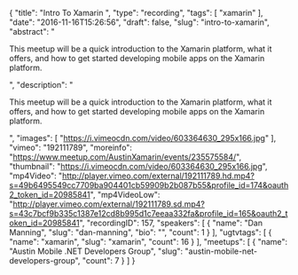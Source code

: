 {
  "title": "Intro To Xamarin ",
  "type": "recording",
  "tags": [
    "xamarin"
  ],
  "date": "2016-11-16T15:26:56",
  "draft": false,
  "slug": "intro-to-xamarin",
  "abstract": "<p>This meetup will be a quick introduction to the Xamarin platform, what it offers, and how to get started developing mobile apps on the Xamarin platform.</p>",
  "description": "<p>This meetup will be a quick introduction to the Xamarin platform, what it offers, and how to get started developing mobile apps on the Xamarin platform.</p>",
  "images": [
    "https://i.vimeocdn.com/video/603364630_295x166.jpg"
  ],
  "vimeo": "192111789",
  "moreinfo": "https://www.meetup.com/AustinXamarin/events/235575584/",
  "thumbnail": "https://i.vimeocdn.com/video/603364630_295x166.jpg",
  "mp4Video": "http://player.vimeo.com/external/192111789.hd.mp4?s=49b6495549cc7709ba904401cb59909b2b087b55&profile_id=174&oauth2_token_id=20985841",
  "mp4VideoLow": "http://player.vimeo.com/external/192111789.sd.mp4?s=43c7bcf9b335c1387e12cd8b995d1c7eeaa332fa&profile_id=165&oauth2_token_id=20985841",
  "recordingID": 157,
  "speakers": [
    {
      "name": "Dan Manning",
      "slug": "dan-manning",
      "bio": "",
      "count": 1
    }
  ],
  "ugtvtags": [
    {
      "name": "xamarin",
      "slug": "xamarin",
      "count": 16
    }
  ],
  "meetups": [
    {
      "name": "Austin Mobile .NET Developers Group",
      "slug": "austin-mobile-net-developers-group",
      "count": 7
    }
  ]
}